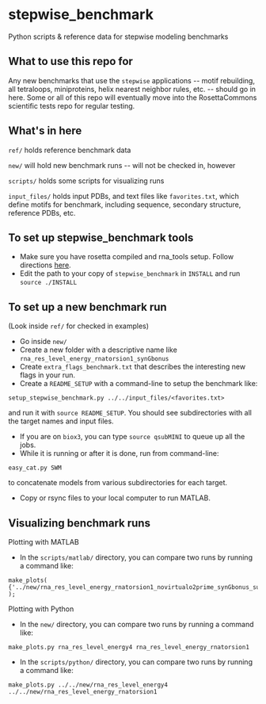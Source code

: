 stepwise_benchmark
==================

Python scripts &amp; reference data for stepwise modeling benchmarks

What to use this repo for
------------------------
Any new benchmarks that use the `stepwise` applications -- motif rebuilding, all tetraloops, miniproteins, helix nearest neighbor rules, etc. -- should go in here. Some or all of this repo will eventually move into the RosettaCommons scientific tests repo for regular testing.

What's in here
--------------
`ref/`  holds reference benchmark data

`new/` will hold new benchmark runs -- will not be checked in, however

`scripts/` holds some scripts for visualizing runs

`input_files/` holds input PDBs, and text files like `favorites.txt`, which define motifs for benchmark, including sequence, secondary structure, reference PDBs, etc.

To set up stepwise_benchmark tools 
----------------------------------
- Make sure you have rosetta compiled and rna_tools setup. Follow directions <a href="https://www.rosettacommons.org/docs/latest/RNA-tools.html">here</a>.
- Edit the path to your copy of `stepwise_benchmark` in `INSTALL` and run `source ./INSTALL`

To set up a new benchmark run
-----------------------------
(Look  inside `ref/` for checked in examples)
- Go inside `new/`
- Create a new folder with a descriptive name like `rna_res_level_energy_rnatorsion1_synGbonus`
- Create `extra_flags_benchmark.txt` that describes the interesting new flags in your run.
- Create a `README_SETUP` with a command-line to setup the benchmark like:
```
setup_stepwise_benchmark.py ../../input_files/<favorites.txt>
```
 and run it with `source README_SETUP`. You should see subdirectories with all the target names and input files.
- If you are on `biox3`, you can type `source qsubMINI` to queue up all the jobs.
- While it is running or after it is done, run from command-line:
```
easy_cat.py SWM
```
to concatenate models from various subdirectories for each target.
- Copy or rsync files to your local computer to run MATLAB.

Visualizing benchmark runs
--------------------------
Plotting with MATLAB
- In the `scripts/matlab/` directory, you can compare two runs by running a command like:
```
make_plots( {'../new/rna_res_level_energy_rnatorsion1_novirtualo2prime_synGbonus_suitenessbonus','../new/rna_res_level_energy_rnatorsion1_novirtualo2prime_synGbonus_suitenessbonus_varypolarHgeom'} );
```
Plotting with Python
- In the `new/` directory, you can compare two runs by running a command like:
```
make_plots.py rna_res_level_energy4 rna_res_level_energy_rnatorsion1 
```
- In the `scripts/python/` directory, you can compare two runs by running a command like:
```
make_plots.py ../../new/rna_res_level_energy4 ../../new/rna_res_level_energy_rnatorsion1 
```
